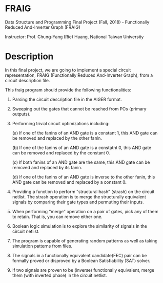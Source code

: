 # FRAIG
Data Structure and Programming Final Project (Fall, 2018) - Functionally Reduced And-Inverter Graph (FRAIG)

Instructor: Prof. Chung-Yang (Ric) Huang, National Taiwan University

# Description
In this final project, we are going to implement a special circuit representation, FRAIG (Functionally Reduced And-Inverter Graph), from a circuit description file. 

This fraig program should provide the following functionalities:
1. Parsing the circuit description file in the AIGER format.

2. Sweeping out the gates that cannot be reached from POs (primary outputs).

3. Performing trivial circuit optimizations including: 

    (a) If one of the fanins of an AND gate is a constant 1, this AND gate can be removed and replaced by the other fanin.
  
    (b) If one of the fanins of an AND gate is a constatnt 0, this AND gate can be removed and replaced by the constant 0.
  
    (c) If both fanins of an AND gate are the same, this AND gate can be removed and replaced by its fanin.
  
    (d) If one of the fanins of an AND gate is inverse to the other fanin, this AND gate can be removed and replaced by a constant 0.
  
4. Providing a function to perform “structural hash” (strash) on the circuit netlist. The strash operation is to merge the structurally equivalent signals by comparing their gate types and permuting their inputs.

5. When performing “merge” operation on a pair of gates, pick any of them to retain. That is, you can remove either one.

6. Boolean logic simulation is to explore the similarity of signals in the circuit netlist.

7. The program is capable of generating random patterns as well as taking simulation patterns from files.

8. The signals in a functionally equivalent candidate(FEC) pair can be formally proved or disproved by a Boolean Satisfiability (SAT) solver. 

9. If two signals are proven to be (inverse) functionally equivalent, merge them (with inverted phase) in the circuit netlist.
